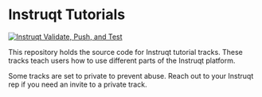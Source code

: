 # Instruqt Tutorials
[![Instruqt Validate, Push, and Test](https://github.com/instruqt/tutorials/actions/workflows/test-prod-tracks.yml/badge.svg)](https://github.com/instruqt/tutorials/actions/workflows/test-prod-tracks.yml)

This repository holds the source code for Instruqt tutorial tracks. These tracks teach users how to use different parts of the Instruqt platform.

Some tracks are set to private to prevent abuse. Reach out to your Instruqt rep if you need an invite to a private track.
